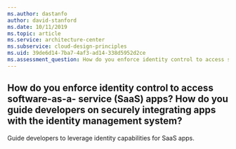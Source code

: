 ```yaml
---
ms.author: dastanfo
author: david-stanford
ms.date: 10/11/2019
ms.topic: article
ms.service: architecture-center
ms.subservice: cloud-design-principles
ms.uid: 39de6d14-7ba7-4af3-ad14-338d5952d2ce
ms.assessment_question: How do you enforce identity control to access software-as-a- service (SaaS) apps? How do you guide developers on securely integrating apps with the identity management system?
---
```

## How do you enforce identity control to access software-as-a- service (SaaS) apps? How do you guide developers on securely integrating apps with the identity management system?


Guide developers to leverage identity capabilities for SaaS apps.